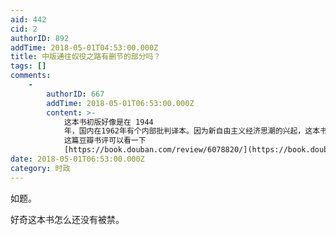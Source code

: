 ```yaml
---
aid: 442
cid: 2
authorID: 892
addTime: 2018-05-01T04:53:00.000Z
title: 中版通往奴役之路有删节的部分吗？
tags: []
comments:
    -
        authorID: 667
        addTime: 2018-05-01T06:53:00.000Z
        content: >-
            这本书初版好像是在 1944
            年，国内在1962年有个内部批判译本。因为新自由主义经济思潮的兴起，这本书被挖出来，热得不行，到处都有卖，禁不了哇，反而会造成这本书更火。其实这本书非常难读……
            这篇豆瓣书评可以看一下
            [https://book.douban.com/review/6078820/](https://book.douban.com/review/6078820/)
date: 2018-05-01T06:53:00.000Z
category: 时政
---
```


如题。

好奇这本书怎么还没有被禁。
